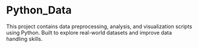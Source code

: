 # Python_Data
This project contains data preprocessing, analysis, and visualization scripts using Python. Built to explore real-world datasets and improve data handling skills.
